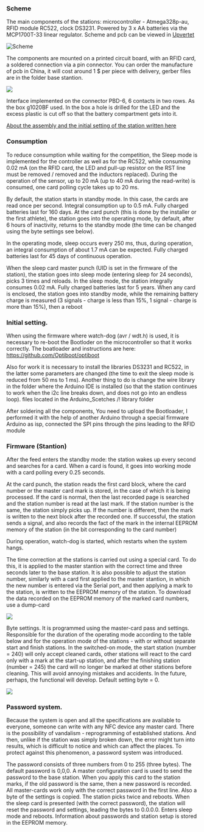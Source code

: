 ### Scheme

The main components of the stations: microcontroller - Atmega328p-au, RFID module RC522, clock DS3231. Powered by 3 x AA batteries via the MCP1700T-33 linear regulator. Scheme and pcb can be viewed in [Upvertet](https://upverter.com/AlexanderVolikov/a6d775cd45a22968/Sportiduino-MarkStantion/)

![Scheme](https://raw.githubusercontent.com/alexandervolikov/sportIDuino/master/Base%20station/Scheme.jpg)

The components are mounted on a printed circuit board, with an RFID card, a soldered connection via a pin connector. You can order the manufacture of pcb in China, it will cost around 1 $ per piece with delivery, gerber files are in the folder base stantion.

![](https://raw.githubusercontent.com/alexandervolikov/sportiduino/master/Base%20station/PCB.JPG)

Interface implemented on the connector PBD-6, 6 contacts in two rows. As the box g1020BF used. In the box a hole is drilled for the LED and the excess plastic is cut off so that the battery compartment gets into it.

[About the assembly and the initial setting of the station written here](https://github.com/alexandervolikov/sportiduino/blob/master/Doc/eu/BaseStationAssembly.md)

### Consumption

To reduce consumption while waiting for the competition, the Sleep mode is implemented for the controller as well as for the RC522, while consuming 0.02 mA (on the RFID card, the LED and pull-up resistor on the RST line must be removed / removed and the inductors replaced). During the operation of the sensor, up to 20 mA (up to 40 mA during the read-write) is consumed, one card polling cycle takes up to 20 ms.

By default, the station starts in standby mode. In this case, the cards are read once per second. Integral consumption up to 0.5 mA. Fully charged batteries last for 160 days. At the card punch (this is done by the installer or the first athlete), the station goes into the operating mode, by default, after 6 hours of inactivity, returns to the standby mode (the time can be changed using the byte settings see below).

In the operating mode, sleep occurs every 250 ms, thus, during operation, an integral consumption of about 1.7 mA can be expected. Fully charged batteries last for 45 days of continuous operation.

When the sleep card master punch (UID is set in the firmware of the station), the station goes into sleep mode (entering sleep for 24 seconds), picks 3 times and reloads. In the sleep mode, the station integrally consumes 0.02 mA. Fully charged batteries last for 5 years. When any card is enclosed, the station goes into standby mode, while the remaining battery charge is measured (3 signals - charge is less than 15%, 1 signal - charge is more than 15%), then a reboot

### Initial setting.

When using the firmware where watch-dog (avr / wdt.h) is used, it is necessary to re-boot the Bootloder on the microcontroller so that it works correctly. The boatloader and instructions are here: https://github.com/Optiboot/optiboot

Also for work it is necessary to install the libraries DS3231 and RC522, in the latter some parameters are changed (the time to exit the sleep mode is reduced from 50 ms to 1 ms). Another thing to do is change the wire library in the folder where the Arduino IDE is installed (so that the station continues to work when the i2c line breaks down, and does not go into an endless loop). files located in the Arduino_Scetches /! library folder

After soldering all the components, You need to upload the Bootloader, I performed it with the help of another Arduino through a special firmware Arduino as isp, connected the SPI pins through the pins leading to the RFID module

### Firmware (Stantion)

After the feed enters the standby mode: the station wakes up every second and searches for a card. When a card is found, it goes into working mode with a card polling every 0.25 seconds.

At the card punch, the station reads the first card block, where the card number or the master card mark is stored, in the case of which it is being processed. If the card is normal, then the last recorded page is searched and the station number is read at the last mark. If the station number is the same, the station simply picks up. If the number is different, then the mark is written to the next block after the recorded one. If successful, the station sends a signal, and also records the fact of the mark in the internal EEPROM memory of the station (in the bit corresponding to the card number)

During operation, watch-dog is started, which restarts when the system hangs.

The time correction at the stations is carried out using a special card. To do this, it is applied to the master stantion with the correct time and three seconds later to the base station. It is also possible to adjust the station number, similarly with a card first applied to the master stantion, in which the new number is entered via the Serial port, and then applying a mark to the station, is written to the EEPROM memory of the station. To download the data recorded on the EEPROM memory of the marked card numbers, use a dump-card

![](https://raw.githubusercontent.com/alexandervolikov/sportiduino/master/Images/Stantion-blockscheme.png)

Byte settings. It is programmed using the master-card pass and settings. Responsible for the duration of the operating mode according to the table below and for the operation mode of the stations - with or without separate start and finish stations. In the switched-on mode, the start station (number = 240) will only accept cleaned cards, other stations will react to the card only with a mark at the start-up station, and after the finishing station (number = 245) the card will no longer be marked at other stations before cleaning. This will avoid annoying mistakes and accidents. In the future, perhaps, the functional will develop. Default setting byte = 0.

![](https://raw.githubusercontent.com/alexandervolikov/sportiduino/master/Images/Setting-byte2.PNG)

### Password system.
Because the system is open and all the specifications are available to everyone, someone can write with any NFC device any master card. There is the possibility of vandalism - reprogramming of established stations. And then, unlike if the station was simply broken down, the error might turn into results, which is difficult to notice and which can affect the places. To protect against this phenomenon, a password system was introduced.

The password consists of three numbers from 0 to 255 (three bytes). The default password is 0,0,0. A master configuration card is used to send the password to the base station. When you apply this card to the station marks, if the old password is the same, then a new password is recorded. All master-cards work only with the correct password in the first line. Also a byte of the settings is copied. The station picks twice and reboots. When the sleep card is presented (with the correct password), the station will reset the password and settings, leading the bytes to 0.0.0.0. Enters sleep mode and reboots. Information about passwords and station setup is stored in the EEPROM memory.